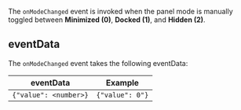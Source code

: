 The `onModeChanged` event is invoked when the panel mode is manually toggled between **Minimized (0)**, **Docked (1)**, and **Hidden (2)**.

## eventData

The `onModeChanged` event takes the following eventData:

| eventData | Example |
|-----------|---------|
| ```{"value": <number>}``` | ```{"value": 0"}``` |
